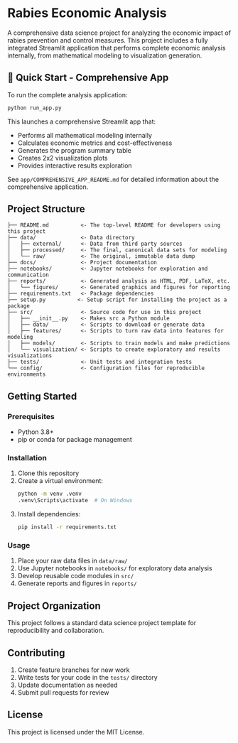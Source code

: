 # Rabies Economic Analysis

A comprehensive data science project for analyzing the economic impact of rabies prevention and control measures. This project includes a fully integrated Streamlit application that performs complete economic analysis internally, from mathematical modeling to visualization generation.

## 🚀 Quick Start - Comprehensive App

To run the complete analysis application:

```bash
python run_app.py
```

This launches a comprehensive Streamlit app that:
- Performs all mathematical modeling internally
- Calculates economic metrics and cost-effectiveness
- Generates the program summary table
- Creates 2x2 visualization plots
- Provides interactive results exploration

See `app/COMPREHENSIVE_APP_README.md` for detailed information about the comprehensive application.

## Project Structure

```
├── README.md          <- The top-level README for developers using this project
├── data/              <- Data directory
│   ├── external/      <- Data from third party sources
│   ├── processed/     <- The final, canonical data sets for modeling
│   └── raw/           <- The original, immutable data dump
├── docs/              <- Project documentation
├── notebooks/         <- Jupyter notebooks for exploration and communication
├── reports/           <- Generated analysis as HTML, PDF, LaTeX, etc.
│   └── figures/       <- Generated graphics and figures for reporting
├── requirements.txt   <- Package dependencies
├── setup.py          <- Setup script for installing the project as a package
├── src/               <- Source code for use in this project
│   ├── __init__.py    <- Makes src a Python module
│   ├── data/          <- Scripts to download or generate data
│   ├── features/      <- Scripts to turn raw data into features for modeling
│   ├── models/        <- Scripts to train models and make predictions
│   └── visualization/ <- Scripts to create exploratory and results visualizations
├── tests/             <- Unit tests and integration tests
└── config/            <- Configuration files for reproducible environments
```

## Getting Started

### Prerequisites

- Python 3.8+
- pip or conda for package management

### Installation

1. Clone this repository
2. Create a virtual environment:
   ```bash
   python -m venv .venv
   .venv\Scripts\activate  # On Windows
   ```
3. Install dependencies:
   ```bash
   pip install -r requirements.txt
   ```

### Usage

1. Place your raw data files in `data/raw/`
2. Use Jupyter notebooks in `notebooks/` for exploratory data analysis
3. Develop reusable code modules in `src/`
4. Generate reports and figures in `reports/`

## Project Organization

This project follows a standard data science project template for reproducibility and collaboration.

## Contributing

1. Create feature branches for new work
2. Write tests for your code in the `tests/` directory
3. Update documentation as needed
4. Submit pull requests for review

## License

This project is licensed under the MIT License.